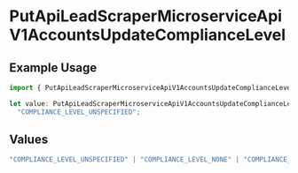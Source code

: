# PutApiLeadScraperMicroserviceApiV1AccountsUpdateComplianceLevel

## Example Usage

```typescript
import { PutApiLeadScraperMicroserviceApiV1AccountsUpdateComplianceLevel } from "oppulence-backend-sdk/models/operations";

let value: PutApiLeadScraperMicroserviceApiV1AccountsUpdateComplianceLevel =
  "COMPLIANCE_LEVEL_UNSPECIFIED";
```

## Values

```typescript
"COMPLIANCE_LEVEL_UNSPECIFIED" | "COMPLIANCE_LEVEL_NONE" | "COMPLIANCE_LEVEL_BASIC" | "COMPLIANCE_LEVEL_ADVANCED" | "COMPLIANCE_LEVEL_ENTERPRISE"
```